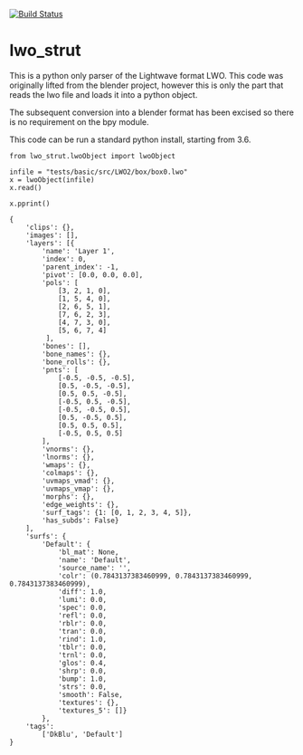 [![Build Status](https://travis-ci.org/douglaskastle/lwo_strut.svg?branch=master)](https://travis-ci.org/douglaskastle/lwo_strut)

# lwo_strut

This is a python only parser of the Lightwave format LWO.  This code was originally lifted from the blender project, however this is only the part that reads the lwo file and loads it into a python object.  

The subsequent conversion into a blender format has been excised so there is no requirement on the bpy module. 

This code can be run a standard python install, starting from 3.6.

    from lwo_strut.lwoObject import lwoObject
    
    infile = "tests/basic/src/LWO2/box/box0.lwo"
    x = lwoObject(infile)
    x.read()
    
    x.pprint()
    
    {
        'clips': {},
        'images': [],
        'layers': [{
            'name': 'Layer 1', 
            'index': 0, 
            'parent_index': -1, 
            'pivot': [0.0, 0.0, 0.0], 
            'pols': [
                [3, 2, 1, 0], 
                [1, 5, 4, 0], 
                [2, 6, 5, 1], 
                [7, 6, 2, 3], 
                [4, 7, 3, 0], 
                [5, 6, 7, 4]
             ], 
            'bones': [], 
            'bone_names': {}, 
            'bone_rolls': {}, 
            'pnts': [
                [-0.5, -0.5, -0.5], 
                [0.5, -0.5, -0.5], 
                [0.5, 0.5, -0.5], 
                [-0.5, 0.5, -0.5], 
                [-0.5, -0.5, 0.5], 
                [0.5, -0.5, 0.5], 
                [0.5, 0.5, 0.5], 
                [-0.5, 0.5, 0.5]
            ], 
            'vnorms': {}, 
            'lnorms': {}, 
            'wmaps': {}, 
            'colmaps': {}, 
            'uvmaps_vmad': {}, 
            'uvmaps_vmap': {}, 
            'morphs': {}, 
            'edge_weights': {}, 
            'surf_tags': {1: [0, 1, 2, 3, 4, 5]}, 
            'has_subds': False}
        ],
        'surfs': {
            'Default': {
                'bl_mat': None, 
                'name': 'Default', 
                'source_name': '', 
                'colr': (0.7843137383460999, 0.7843137383460999, 0.7843137383460999), 
                'diff': 1.0, 
                'lumi': 0.0, 
                'spec': 0.0, 
                'refl': 0.0, 
                'rblr': 0.0, 
                'tran': 0.0, 
                'rind': 1.0, 
                'tblr': 0.0, 
                'trnl': 0.0, 
                'glos': 0.4, 
                'shrp': 0.0, 
                'bump': 1.0, 
                'strs': 0.0, 
                'smooth': False, 
                'textures': {}, 
                'textures_5': []}
            },
        'tags': 
            ['DkBlu', 'Default']
    }
